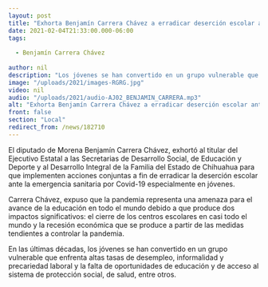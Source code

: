 ```yaml
---
layout: post
title: "Exhorta Benjamín Carrera Chávez a erradicar deserción escolar ante emergencia sanitaria por Covid-19"
date: 2021-02-04T21:33:00.000-06:00
tags:
  
  - Benjamín Carrera Chávez
  
author: nil
description: "Los jóvenes se han convertido en un grupo vulnerable que enfrenta altas tasas de desempleo"
image: "/uploads/2021/images-RGRG.jpg"
video: nil
audio: "/uploads/2021/audio-AJ02_BENJAMIN_CARRERA.mp3"
alt: "Exhorta Benjamín Carrera Chávez a erradicar deserción escolar ante emergencia sanitaria por Covid-19"
front: false
section: "Local"
redirect_from: /news/182710
---
```


El diputado de Morena Benjamín Carrera Chávez, exhortó al titular del Ejecutivo Estatal a las Secretarias de Desarrollo Social, de Educación y Deporte y al Desarrollo Integral de la Familia del Estado de Chihuahua para que implementen acciones conjuntas a fin de erradicar la deserción escolar ante la emergencia sanitaria por Covid-19 especialmente en jóvenes.
 
Carrera Chávez, expuso que la pandemia representa una amenaza para el avance de la educación en todo el mundo debido a que produce dos impactos significativos: el cierre de los centros escolares en casi todo el mundo y la recesión económica que se produce a partir de las medidas tendientes a controlar la pandemia. 

En las últimas décadas, los jóvenes se han convertido en un grupo vulnerable que enfrenta altas tasas de desempleo, informalidad y precariedad laboral y la falta de oportunidades de educación y de acceso al sistema de protección social, de salud, entre otros. 